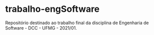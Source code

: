 # trabalho-engSoftware
Repositório destinado ao trabalho final da disciplina de Engenharia de Software - DCC - UFMG - 2021/01.
